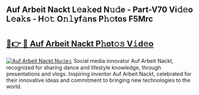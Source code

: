 ## Auf Arbeit Nackt L𝚎a𝚔ed N𝚞𝚍e - Part-V70 Vi𝚍𝚎o L𝚎a𝚔s - H𝚘𝚝 O𝚗𝚕yf𝚊ns P𝚑𝚘tos F5Mrc

# <h2><a href="http://kf8jujh.oniu.top/?m=Auf+Arbeit+Nackt">🔗👉 🔴 Auf Arbeit Nackt P𝚑ot𝚘𝚜 V𝚒d𝚎o</a></h2>

[![Auf Arbeit Nackt Nu𝚍e𝚜](https://i.imgur.com/0qMVB7G.gif)](http://kf8jujh.oniu.top/?m=Auf+Arbeit+Nackt)
Social media innovator Auf Arbeit Nackt, recognized for sharing dance and lifestyle knowledge, through presentations and vlogs. Inspiring inventor Auf Arbeit Nackt, celebrated for their innovative ideas and commitment to bringing new technologies to the world.  
